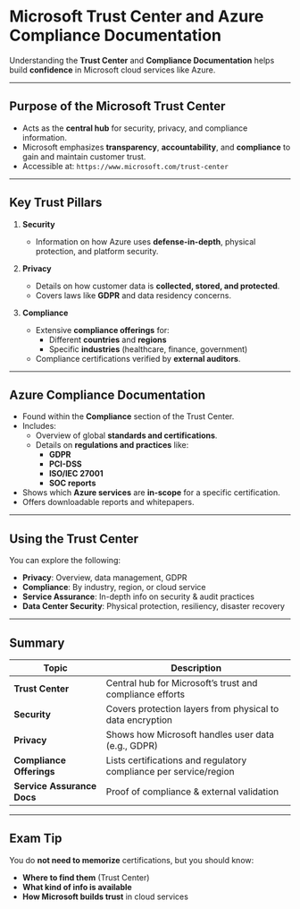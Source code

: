# Microsoft Trust Center and Azure Compliance Documentation

Understanding the **Trust Center** and **Compliance Documentation** helps build **confidence** in Microsoft cloud services like Azure.

---

## Purpose of the Microsoft Trust Center

- Acts as the **central hub** for security, privacy, and compliance information.
- Microsoft emphasizes **transparency**, **accountability**, and **compliance** to gain and maintain customer trust.
- Accessible at: `https://www.microsoft.com/trust-center`

---

## Key Trust Pillars

1. **Security**  
   - Information on how Azure uses **defense-in-depth**, physical protection, and platform security.

2. **Privacy**  
   - Details on how customer data is **collected, stored, and protected**.
   - Covers laws like **GDPR** and data residency concerns.

3. **Compliance**  
   - Extensive **compliance offerings** for:
     - Different **countries** and **regions**
     - Specific **industries** (healthcare, finance, government)
   - Compliance certifications verified by **external auditors**.

---

## Azure Compliance Documentation

- Found within the **Compliance** section of the Trust Center.
- Includes:
  - Overview of global **standards and certifications**.
  - Details on **regulations and practices** like:
    - **GDPR**
    - **PCI-DSS**
    - **ISO/IEC 27001**
    - **SOC reports**
- Shows which **Azure services** are **in-scope** for a specific certification.
- Offers downloadable reports and whitepapers.

---

## Using the Trust Center

You can explore the following:
- **Privacy**: Overview, data management, GDPR
- **Compliance**: By industry, region, or cloud service
- **Service Assurance**: In-depth info on security & audit practices
- **Data Center Security**: Physical protection, resiliency, disaster recovery

---

## Summary

| Topic                       | Description |
|----------------------------|-------------|
| **Trust Center**           | Central hub for Microsoft’s trust and compliance efforts |
| **Security**               | Covers protection layers from physical to data encryption |
| **Privacy**                | Shows how Microsoft handles user data (e.g., GDPR) |
| **Compliance Offerings**   | Lists certifications and regulatory compliance per service/region |
| **Service Assurance Docs** | Proof of compliance & external validation |

---

## Exam Tip

You do **not need to memorize** certifications, but you should know:
- **Where to find them** (Trust Center)
- **What kind of info is available**
- **How Microsoft builds trust** in cloud services

